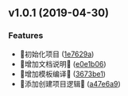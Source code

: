 ## v1.0.1 (2019-04-30)


### Features

*  🎉初始化项目 ([1e7629a](https://github.com/13916253446/pac-cli/commit/1e7629a))
* :tada:增加文档说明:100: ([e0e1b06](https://github.com/13916253446/pac-cli/commit/e0e1b06))
* :tada:增加模板编译:100: ([3673be1](https://github.com/13916253446/pac-cli/commit/3673be1))
* :tada:添加创建项目逻辑:tada: ([a47e6a9](https://github.com/13916253446/pac-cli/commit/a47e6a9))



